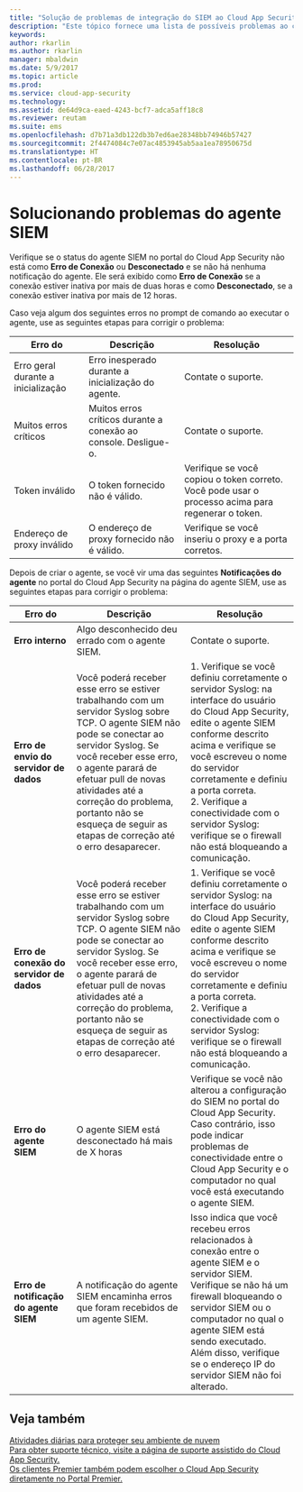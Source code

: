 ```yaml
---
title: "Solução de problemas de integração do SIEM ao Cloud App Security | Microsoft Docs"
description: "Este tópico fornece uma lista de possíveis problemas ao conectar o SIEM ao Cloud App Security e fornece soluções para cada um."
keywords: 
author: rkarlin
ms.author: rkarlin
manager: mbaldwin
ms.date: 5/9/2017
ms.topic: article
ms.prod: 
ms.service: cloud-app-security
ms.technology: 
ms.assetid: de64d9ca-eaed-4243-bcf7-adca5aff18c8
ms.reviewer: reutam
ms.suite: ems
ms.openlocfilehash: d7b71a3db122db3b7ed6ae28348bb74946b57427
ms.sourcegitcommit: 2f4474084c7e07ac4853945ab5aa1ea78950675d
ms.translationtype: HT
ms.contentlocale: pt-BR
ms.lasthandoff: 06/28/2017
---
```

# <a name="troubleshooting-the-siem-agent"></a>Solucionando problemas do agente SIEM

Verifique se o status do agente SIEM no portal do Cloud App Security não está como **Erro de Conexão** ou **Desconectado** e se não há nenhuma notificação do agente. Ele será exibido como **Erro de Conexão** se a conexão estiver inativa por mais de duas horas e como **Desconectado**, se a conexão estiver inativa por mais de 12 horas.

Caso veja algum dos seguintes erros no prompt de comando ao executar o agente, use as seguintes etapas para corrigir o problema:

|Erro do|Descrição|Resolução|
|----|----|----|
|Erro geral durante a inicialização|Erro inesperado durante a inicialização do agente.|Contate o suporte.|
|Muitos erros críticos|Muitos erros críticos durante a conexão ao console. Desligue-o.|Contate o suporte.|
|Token inválido|O token fornecido não é válido.|Verifique se você copiou o token correto. Você pode usar o processo acima para regenerar o token.|
|Endereço de proxy inválido|O endereço de proxy fornecido não é válido.|Verifique se você inseriu o proxy e a porta corretos.|


Depois de criar o agente, se você vir uma das seguintes **Notificações do agente** no portal do Cloud App Security na página do agente SIEM, use as seguintes etapas para corrigir o problema:

|Erro do|Descrição|Resolução|
|----|----|----|
|**Erro interno**|Algo desconhecido deu errado com o agente SIEM.|Contate o suporte.|
|**Erro de envio do servidor de dados**|Você poderá receber esse erro se estiver trabalhando com um servidor Syslog sobre TCP. O agente SIEM não pode se conectar ao servidor Syslog.  Se você receber esse erro, o agente parará de efetuar pull de novas atividades até a correção do problema, portanto não se esqueça de seguir as etapas de correção até o erro desaparecer.|1. Verifique se você definiu corretamente o servidor Syslog: na interface do usuário do Cloud App Security, edite o agente SIEM conforme descrito acima e verifique se você escreveu o nome do servidor corretamente e definiu a porta correta. </br>2. Verifique a conectividade com o servidor Syslog: verifique se o firewall não está bloqueando a comunicação.| 
|**Erro de conexão do servidor de dados**| Você poderá receber esse erro se estiver trabalhando com um servidor Syslog sobre TCP. O agente SIEM não pode se conectar ao servidor Syslog.  Se você receber esse erro, o agente parará de efetuar pull de novas atividades até a correção do problema, portanto não se esqueça de seguir as etapas de correção até o erro desaparecer.|1. Verifique se você definiu corretamente o servidor Syslog: na interface do usuário do Cloud App Security, edite o agente SIEM conforme descrito acima e verifique se você escreveu o nome do servidor corretamente e definiu a porta correta. </br>2. Verifique a conectividade com o servidor Syslog: verifique se o firewall não está bloqueando a comunicação.|
|**Erro do agente SIEM**|O agente SIEM está desconectado há mais de X horas|Verifique se você não alterou a configuração do SIEM no portal do Cloud App Security. Caso contrário, isso pode indicar problemas de conectividade entre o Cloud App Security e o computador no qual você está executando o agente SIEM.|
|**Erro de notificação do agente SIEM**|A notificação do agente SIEM encaminha erros que foram recebidos de um agente SIEM.|Isso indica que você recebeu erros relacionados à conexão entre o agente SIEM e o servidor SIEM. Verifique se não há um firewall bloqueando o servidor SIEM ou o computador no qual o agente SIEM está sendo executado. Além disso, verifique se o endereço IP do servidor SIEM não foi alterado.|



## <a name="see-also"></a>Veja também  
[Atividades diárias para proteger seu ambiente de nuvem](daily-activities-to-protect-your-cloud-environment.md)   
[Para obter suporte técnico, visite a página de suporte assistido do Cloud App Security.](http://support.microsoft.com/oas/default.aspx?prid=16031)   
[Os clientes Premier também podem escolher o Cloud App Security diretamente no Portal Premier.](https://premier.microsoft.com/)  
  
  